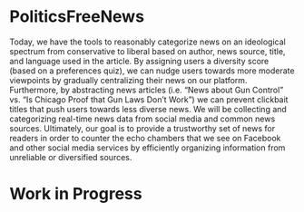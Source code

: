 # PoliticsFreeNews
Today, we have the tools to reasonably categorize news on an ideological spectrum from conservative to liberal based on author, news source, title, and language used in the article. By assigning users a diversity score (based on a preferences quiz), we can nudge users towards more moderate viewpoints by gradually centralizing their news on our platform. Furthermore, by abstracting news articles (i.e. “News about Gun Control” vs. “Is Chicago Proof that Gun Laws Don’t Work”) we can prevent clickbait titles that push users towards less diverse news. We will be collecting and categorizing real-time news data from social media and common news sources. Ultimately, our goal is to provide a trustworthy set of news for readers in order to counter the echo chambers that we see on Facebook and other social media services by efficiently organizing information from unreliable or diversified sources.

# Work in Progress
